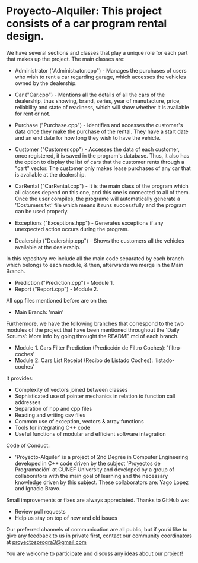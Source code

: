 # Proyecto-Alquiler: This project consists of a car program rental design.
We have several sections and classes that play a unique role for each part that makes up the project. 
The main classes are: 
- Administrator ("Administrator.cpp") - Manages the purchases of users who wish to rent a car regarding garage, which accesses the vehicles owned by the dealership. 

- Car ("Car.cpp") - Mentions all the details of all the cars of the dealership, thus showing, brand, series, year of manufacture, price, reliability and state of readiness, which will show whether it is available for rent or not.

- Purchase ("Purchase.cpp") - Identifies and accesses the customer's data once they make the purchase of the rental. They have a start date and an end date for how long they wish to have the vehicle.

- Customer ("Customer.cpp") - Accesses the data of each customer, once registered, it is saved in the program's database. Thus, it also has the option to display the list of cars that the customer rents through a "cart" vector. The customer only makes lease purchases of any car that is available at the dealership.
- CarRental ("CarRental.cpp") - It is the main class of the program which all classes depend on this one, and this one is connected to all of them. Once the user compiles, the programe will automatically generate a 'Costumers.txt' file which means it runs successfully and the program can be used properly. 

- Exceptions ("Exceptions.hpp") - Generates exceptions if any unexpected action occurs during the program.

- Dealership ("Dealership.cpp") - Shows the customers all the vehicles available at the dealership.

In this repository we include all the main code separated by each branch which belongs to each module, & then, afterwards we merge in the Main Branch.
- Prediction ("Prediction.cpp") - Module 1.
- Report ("Report.cpp") - Module 2.

All cpp files mentioned before are on the: 
- Main Branch: 'main'

Furthermore, we have the following branches that correspond to the two modules of the project that have been mentioned throughout the 'Daily Scrums’: More info by going throught the README.md of each branch.
- Module 1. Cars Filter Prediction (Predicción de Filtro Coches): 'filtro-coches'
- Module 2. Cars List Receipt (Recibo de Listado Coches): 'listado-coches'

It provides:

- Complexity of vectors joined between classes
- Sophisticated use of pointer mechanics in relation to function call addresses
- Separation of hpp and cpp files
- Reading and writing csv files
- Common use of exception, vectors & array functions
- Tools for integrating C++ code
- Useful functions of modular and efficient software integration

Code of Conduct: 
- 'Proyecto-Alquiler' is a project of 2nd Degree in Computer Engineering developed in C++ code driven by the subject 'Proyectos de Programación' at CUNEF University and developed by a group of collaborators with the main goal of learning and the necessary knowledge driven by this subject. These collaborators are: Yago Lopez and Ignacio Bravo.

Small improvements or fixes are always appreciated. Thanks to GitHub we:
- Review pull requests
- Help us stay on top of new and old issues

Our preferred channels of communication are all public, but if you’d like to give any feedback to us in private first, contact our community coordinators at proyectosprogra3@gmail.com

You are welcome to participate and discuss any ideas about our project!
